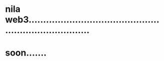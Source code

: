 # nila web3..........................................................................
# soon.......
